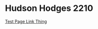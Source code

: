 # Hudson Hodges 2210

[Test Page Link Thing](https://hhodge8.github.io/Hodges_Hudson_Art2210/Hodges_Hudson_Sep11/Sept15.html)
